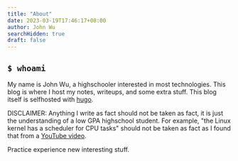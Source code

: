 ```yaml
---
title: "About"
date: 2023-03-19T17:46:17+08:00
author: John Wu
searchHidden: true
draft: false
---
```


## `$ whoami`
My name is John Wu, a highschooler interested in most technologies.
This blog is where I host my notes, writeups, and some extra stuff.
This blog itself is selfhosted with [hugo](https://gohugo.io).

DISCLAIMER: Anything I write as fact should not be taken as fact, it is just the understanding of a low GPA highschool student.
For example, "the Linux kernel has a scheduler for CPU tasks" should not be taken as fact as I found that from a [YouTube video](https://www.youtube.com/watch?v=Q0uNh_lbtSs).

Practice experience new interesting stuff.
